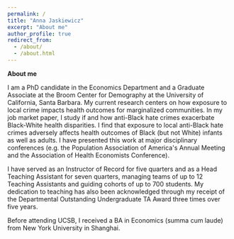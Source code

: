 ```yaml
---
permalink: /
title: "Anna Jaskiewicz"
excerpt: "About me"
author_profile: true
redirect_from: 
  - /about/
  - /about.html
---
```

**About me**

I am a PhD candidate in the Economics Department and a Graduate Associate at the Broom Center for Demography at the University of California, Santa Barbara. My current research centers on how exposure to local crime impacts health outcomes for marginalized communities. In my job market paper, I study if and how anti-Black hate crimes exacerbate Black-White health disparities. I find that exposure to local anti-Black hate crimes adversely affects health outcomes of Black (but not White) infants as well as adults. I have presented this work at major disciplinary conferences (e.g. the Population Association of America's Annual Meeting and the Association of Health Economists Conference). 

I have served as an Instructor of Record for five quarters and as a Head Teaching Assistant for seven quarters, managing teams of up to 12 Teaching Assistants and guiding cohorts of up to 700 students. My dedication to teaching has also been acknowledged through my receipt of the Departmental Outstanding Undergraduate TA Award three times over five years.

Before attending UCSB, I received a BA in Economics (summa cum laude) from New York University in Shanghai. 


